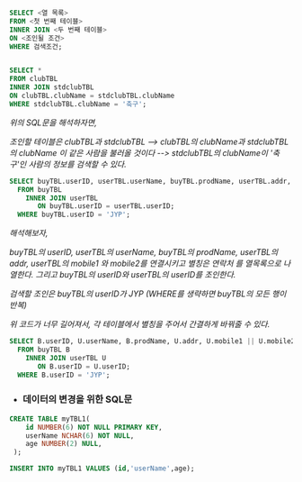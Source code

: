 ```sql
SELECT <열 목록>
FROM <첫 번째 테이블>
INNER JOIN <두 번째 테이블>
ON <조인될 조건>
WHERE 검색조건;


SELECT *
FROM clubTBL
INNER JOIN stdclubTBL
ON clubTBL.clubName = stdclubTBL.clubName
WHERE stdclubTBL.clubName = '축구';
```

_위의 SQL문을 해석하자면,_

_조인할 테이블은 clubTBL과 stdclubTBL  -->  clubTBL의 clubName과 stdclubTBL의 clubName 이 같은 사람을 불러올 것이다  -->  stdclubTBL의 clubName이 '축구'인 사람의 정보를 검색할 수 있다._



```sql
SELECT buyTBL.userID, userTBL.userName, buyTBL.prodName, userTBL.addr, userTBL.mobile1 || userTBL.mobile2 AS "연락처"
  FROM buyTBL
    INNER JOIN userTBL
       ON buyTBL.userID = userTBL.userID;
  WHERE buyTBL.userID = 'JYP';     
```

_해석해보자,_

_buyTBL의 userID, userTBL의 userName, buyTBL의 prodName, userTBL의 addr, userTBL의 mobile1 와 mobile2를 연결시키고 별칭은 연락처 를 열목록으로 나열한다. 그리고 buyTBL의 userID와 userTBL의 userID를 조인한다._

_검색할 조인은 buyTBL의 userID가 JYP (WHERE를 생략하면 buyTBL의 모든 행이 반복)_



_위 코드가 너무 길어져서, 각 테이블에서 별칭을 주어서 간결하게 바꿔줄 수 있다._

```SQL
SELECT B.userID, U.userName, B.prodName, U.addr, U.mobile1 || U.mobile2 AS "연락처"
  FROM buyTBL B
    INNER JOIN userTBL U
       ON B.userID = U.userID;
  WHERE B.userID = 'JYP';     
```





- ###  데이터의 변경을 위한 SQL문

```sql
CREATE TABLE myTBL1(
    id NUMBER(6) NOT NULL PRIMARY KEY,
    userName NCHAR(6) NOT NULL,
    age NUMBER(2) NULL,
 );

INSERT INTO myTBL1 VALUES (id,'userName',age);

```

